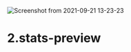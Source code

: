 ![Screenshot from 2021-09-21 13-23-23](https://user-images.githubusercontent.com/89732980/134162152-1ec1e0fe-665c-4b10-8051-242bc3b24b9c.png)
# 2.stats-preview
